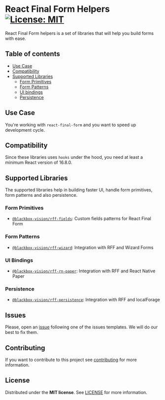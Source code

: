 # React Final Form Helpers [![License: MIT](https://img.shields.io/badge/License-MIT-brightgreen.svg)](https://opensource.org/licenses/MIT)

React Final Form helpers is a set of libraries that will help you build forms with ease.

## Table of contents

- [Use Case](#use-case)
- [Compatibility](#compatibility)
- [Supported Libraries](#supported-libraries)
  - [Form Primitives](#form-primitives)
  - [Form Patterns](#form-patterns)
  - [UI bindings](#ui-bindings)
  - [Persistence](#persistence)

## Use Case

You're working with `react-final-form` and you want to speed up development cycle.

## Compatibility

Since these libraries uses `hooks` under the hood, you need at least a minimum React version of 16.8.0.

## Supported Libraries

The supported libraries help in building faster UI, handle form primitives, form patterns and also persistence.

### Form Primitives

- [`@blackbox-vision/rff-fields`](https://github.com/BlackBoxVision/react-final-form-helpers/blob/master/packages/rff-fields): Custom fields patterns for React Final Form

### Form Patterns

- [`@blackbox-vision/rff-wizard`](https://github.com/BlackBoxVision/react-final-form-helpers/blob/master/packages/rff-wizard): Integration with RFF and Wizard Forms

### UI Bindings

- [`@blackbox-vision/rff-rn-paper`](https://github.com/BlackBoxVision/react-final-form-helpers/blob/master/packages/rff-rn-paper): Integration with RFF and React Native Paper

### Persistence

- [`@blackbox-vision/rff-persistence`](https://github.com/BlackBoxVision/react-final-form-helpers/blob/master/packages/rff-persistence): Integration with RFF and localForage

## Issues

Please, open an [issue](https://github.com/BlackBoxVision/react-final-form-helpers/issues) following one of the issues templates. We will do our best to fix them.

## Contributing

If you want to contribute to this project see [contributing](https://github.com/BlackBoxVision/react-final-form-helpers/blob/master/CONTRIBUTING.md) for more information.

## License

Distributed under the **MIT license**. See [LICENSE](https://github.com/BlackBoxVision/react-final-form-helpers/blob/master/LICENSE) for more information.
